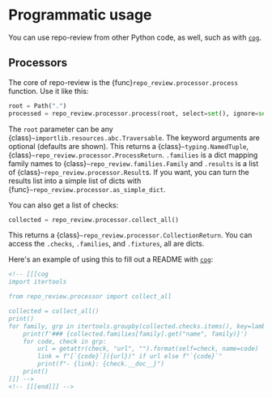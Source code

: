 # Programmatic usage

You can use repo-review from other Python code, as well, such as with [`cog`][].

## Processors

The core of repo-review is the {func}`repo_review.processor.process` function. Use it like this:

```python
root = Path(".")
processed = repo_review.processor.process(root, select=set(), ignore=set(), subdir=".")
```

The `root` parameter can be any
{class}`~importlib.resources.abc.Traversable`. The keyword arguments are
optional (defaults are shown). This returns a {class}`~typing.NamedTuple`,
{class}`~repo_review.processor.ProcessReturn`. `.families` is a dict mapping
family names to {class}`~repo_review.families.Family` and `.results` is a list
of {class}`~repo_review.processor.Result`s. If you want, you can turn the results
list into a simple list of dicts with {func}`~repo_review.processor.as_simple_dict`.

You can also get a list of checks:

```python
collected = repo_review.processor.collect_all()
```

This returns a {class}`~repo_review.processor.CollectionReturn`. You can access the `.checks`,
`.families`, and `.fixtures`, all are dicts.

Here's an example of using this to fill out a README with [`cog`][]:

```md
<!-- [[[cog
import itertools

from repo_review.processor import collect_all

collected = collect_all()
print()
for family, grp in itertools.groupby(collected.checks.items(), key=lambda x: x[1].family):
    print(f'### {collected.families[family].get("name", family)}')
    for code, check in grp:
        url = getattr(check, "url", "").format(self=check, name=code)
        link = f"[`{code}`]({url})" if url else f"`{code}`"
        print(f"- {link}: {check.__doc__}")
    print()
]]] -->
<!-- [[[end]]] -->
```

[`cog`]: https://nedbatchelder.com/code/cog
